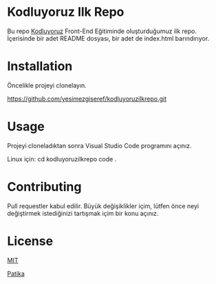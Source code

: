 # Kodluyoruz Ilk Repo
Bu repo [Kodluyoruz](https://www.kodluyoruz.org/) Front-End Eğitiminde oluşturduğumuz ilk repo. İçerisinde bir adet README dosyası, bir adet de index.html barındırıyor.

# Installation
Öncelikle projeyi clonelayın.  

https://github.com/yesimezgiseref/kodluyoruzilkrepo.git

# Usage
Projeyi cloneladıktan sonra Visual Studio Code programını açınız. 

Linux için:
cd kodluyoruzilkrepo
code .

# Contributing
Pull requestler kabul edilir. Büyük değişiklikler içim, lütfen önce neyi değiştirmek istediğinizi tartışmak içim bir konu açınız.
# License
[MIT](https://choosealicense.com/licenses/mit/)


[Patika](https://app.patika.dev/paths)